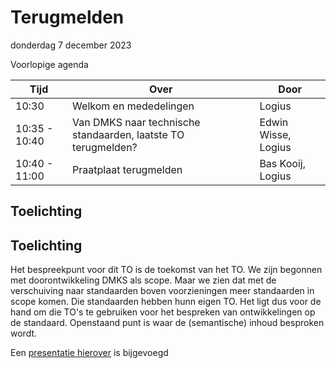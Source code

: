 <!-----------------------------







   :warning: Dit bestand wordt automatisch gegenereerd.
   :warning: Handmatige toevoegingen worden overschreven.







----------------------------->
# Terugmelden

donderdag 7 december 2023

Voorlopige agenda

|  Tijd          | Over                                                          | Door                       |
|----------------|---------------------------------------------------------------|----------------------------|
|  10:30         | Welkom en mededelingen                                        | Logius                     |
|  10:35 - 10:40 | Van DMKS naar technische standaarden, laatste TO terugmelden? | Edwin Wisse, Logius        |
|  10:40 - 11:00 | Praatplaat terugmelden                                        | Bas Kooij, Logius          |

## Toelichting


## Toelichting

Het bespreekpunt voor dit TO is de toekomst van het TO. We zijn begonnen met doorontwikkeling DMKS als scope. 
Maar we zien dat met de verschuiving naar standaarden boven voorzieningen meer standaarden in scope komen. 
Die standaarden hebben hunn eigen TO. Het ligt dus voor de hand om die TO's te gebruiken voor het bespreken 
van ontwikkelingen op de standaard. Openstaand punt is waar de (semantische)  inhoud besproken wordt.

Een [presentatie hierover](https://github.com/Logius-standaarden/Overleg/blob/main/Terugmelden/2023-12-07/20231207TerugmeldenNotificeren.pdf) is bijgevoegd
